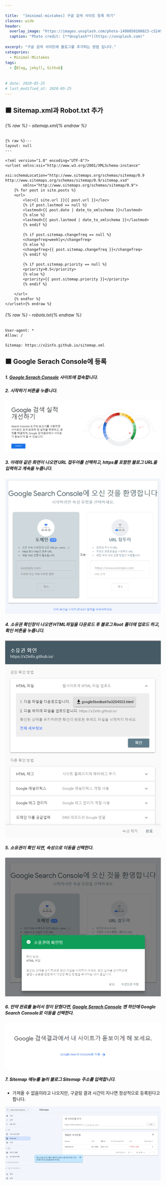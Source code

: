 ```yaml
---

title:  "[minimal-mistakes] 구글 검색 사이트 등록 하기"
classes: wide
header:
  overlay_image: "https://images.unsplash.com/photo-1498050108023-c5249f4df085?ixlib=rb-1.2.1&ixid=MnwxMjA3fDB8MHxwaG90by1wYWdlfHx8fGVufDB8fHx8&auto=format&fit=crop&w=1744&q=80"
  caption: "Photo credit: [**Unsplash**](https://unsplash.com)"

excerpt: "구글 검색 사이트에 블로그를 추가하는 방법 입니다."
categories:
  - Minimal-Mistakes
tags:
  - [Blog, jekyll, Github]


# date: 2020-05-25
# last_modified_at: 2020-05-25
---
```



## ⬛ Sitemap.xml과 Robot.txt 추가
###### {% raw %} - sitemap.xml{% endraw %}
```
{% raw %}---
layout: null
---

<?xml version="1.0" encoding="UTF-8"?>
<urlset xmlns:xsi="http://www.w3.org/2001/XMLSchema-instance"
        xsi:schemaLocation="http://www.sitemaps.org/schemas/sitemap/0.9 http://www.sitemaps.org/schemas/sitemap/0.9/sitemap.xsd"
        xmlns="http://www.sitemaps.org/schemas/sitemap/0.9">
    {% for post in site.posts %}
    <url>
        <loc>{{ site.url }}{{ post.url }}</loc>
        {% if post.lastmod == null %}
        <lastmod>{{ post.date | date_to_xmlschema }}</lastmod>
        {% else %}
        <lastmod>{{ post.lastmod | date_to_xmlschema }}</lastmod>
        {% endif %}

        {% if post.sitemap.changefreq == null %}
        <changefreq>weekly</changefreq>
        {% else %}
        <changefreq>{{ post.sitemap.changefreq }}</changefreq>
        {% endif %}

        {% if post.sitemap.priority == null %}
        <priority>0.5</priority>
        {% else %}
        <priority>{{ post.sitemap.priority }}</priority>
        {% endif %}

    </url>
    {% endfor %}
</urlset>{% endraw %}
```

###### {% raw %} - robots.txt{% endraw %}
```
User-agent: *
Allow: /

Sitemap: https://x2info.github.io/sitemap.xml
```

## ⬛ Google Serach Console에 등록

##### 1. [Google Serach Console](https://search.google.com/search-console/about) 사이트에 접속합니다.

##### 2. 시작하기 버튼을 누릅니다.  
![](/images/2022-03-24-23-54-08.png)

##### 3. 아래와 같은 화면이 나오면 URL 접두어를 선택하고, https를 포함한 블로그 URL을 입력하고 계속을 누릅니다.  
![](/images/2022-03-24-23-54-30.png)

##### 4. 소유권 확인창이 나오면 HTML파일을 다운로드 후 블로그 Root 폴더에 업로드 하고, 확인 버튼을 누릅니다.  

![](/images/2022-03-24-23-55-22.png)

##### 5. 소유권이 확인 되면, 속성으로 이동을 선택한다.  
![](/images/2022-03-24-23-58-05.png)

##### 6. 만약 완료를 눌러서 창이 닫혔다면, [Google Serach Console](https://search.google.com/search-console/about) 맨 하단에 Google Search Console로 이동을 선택한다.  
![](/images/2022-03-24-23-59-43.png)


##### 7. Sitemap 메뉴를 눌러 블로그 Sitemap 주소를 입력합니다.
 - 가져올 수 없음이라고 나오지만, 구글링 결과 시간이 지나면 정상적으로 등록된다고 합니다.  

![](/images/2022-03-25-00-01-43.png)